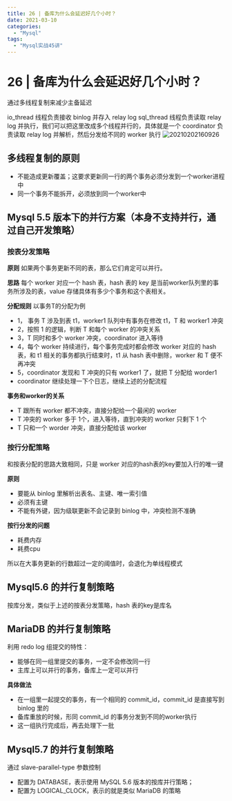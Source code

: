 ```yaml
---
title: 26 | 备库为什么会延迟好几个小时？
date: 2021-03-10
categories:
  - "Mysql"
tags:
  - "Mysql实战45讲"
---
```


<!--more-->

# 26 | 备库为什么会延迟好几个小时？

通过多线程复制来减少主备延迟

io_thread 线程负责接收 binlog 并存入 relay log
sql_thread 线程负责读取 relay log 并执行，我们可以把这里改成多个线程并行的，具体就是一个 coordinator 负责读取 relay log 并解析，然后分发给不同的 worker 执行
![20210202160926](http://pic.zero-tt.fun/note/20210202160926.png)

## 多线程复制的原则

* 不能造成更新覆盖；这要求更新同一行的两个事务必须分发到一个worker进程中
* 同一个事务不能拆开，必须放到同一个worker中

## Mysql 5.5 版本下的并行方案（本身不支持并行，通过自己开发策略）

### 按表分发策略
**原则** 
如果两个事务更新不同的表，那么它们肯定可以并行。

**思路**
每个 worker 对应一个 hash 表，hash 表的 key 是当前worker队列里的事务所涉及的表，value 存储具体有多少个事务和这个表相关。

**分配规则**
以事务T的分配为例

* 1， 事务 T 涉及到表 t1，worker1 队列中有事务在修改 t1，T 和 worker1 冲突
* 2，按照 1 的逻辑，判断 T 和每个 worker 的冲突关系
* 3，T 同时和多个 worker 冲突，coordinator 进入等待
* 4，每个 worker 持续进行，每个事务完成时都会修改 worker 对应的 hash 表，和 t1 相关的事务都执行结束时，t1 从 hash 表中删除，worker 和 T 便不再冲突
* 5，coordinator 发现和 T 冲突的只有 worker1 了，就把 T 分配给 worder1
* coordinator 继续处理一下个日志，继续上述的分配流程

**事务和worker的关系**
* T 跟所有 worker 都不冲突，直接分配给一个最闲的 worker
* T 冲突的 worker 多于 1个，进入等待，直到冲突的 worker 只剩下 1 个
* T 只和一个 worder 冲突，直接分配给该 worker

### 按行分配策略
和按表分配的思路大致相同，只是 worker 对应的hash表的key要加入行的唯一键

**原则**
* 要能从 binlog 里解析出表名、主键、唯一索引值
* 必须有主键
* 不能有外键，因为级联更新不会记录到 binlog 中，冲突检测不准确

**按行分发的问题**
* 耗费内存
* 耗费cpu

所以在大事务更新的行数超过一定的阈值时，会退化为单线程模式

## Mysql5.6 的并行复制策略
按库分发，类似于上述的按表分发策略，hash 表的key是库名

## MariaDB 的并行复制策略
利用 redo log 组提交的特性：
* 能够在同一组里提交的事务，一定不会修改同一行
* 主库上可以并行的事务，备库上一定可以并行

**具体做法**
* 在一组里一起提交的事务，有一个相同的 commit_id，commit_id 是直接写到 binlog 里的
* 备库重放的时候，形同 commit_id 的事务分发到不同的worker执行
* 这一组执行完成后，再去处理下一批

## Mysql5.7 的并行复制策略
通过 slave-parallel-type 参数控制
* 配置为 DATABASE，表示使用 MySQL 5.6 版本的按库并行策略；
* 配置为 LOGICAL_CLOCK，表示的就是类似 MariaDB 的策略